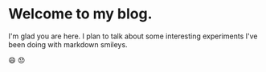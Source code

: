 # Welcome to my blog.

I'm glad you are here. I plan to talk about some interesting experiments I've been doing with markdown smileys.

:smile:
:disappointed:
